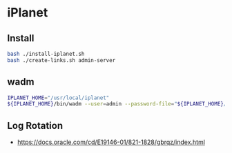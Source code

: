 # iPlanet

## Install

```bash
bash ./install-iplanet.sh
bash ./create-links.sh admin-server
```

## wadm

```bash
IPLANET_HOME="/usr/local/iplanet"
${IPLANET_HOME}/bin/wadm --user=admin --password-file="${IPLANET_HOME}/pswd-file" --host="test.example.com" --port="8989" --ssl="true" --rcfile="null"
```

## Log Rotation

- https://docs.oracle.com/cd/E19146-01/821-1828/gbrqz/index.html
